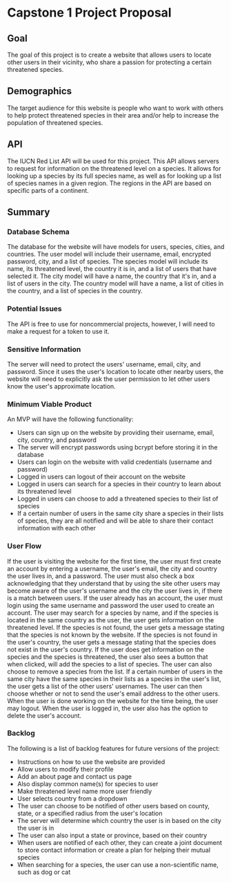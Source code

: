 # Capstone 1 Project Proposal

## Goal

The goal of this project is to create a website that allows users to locate
other users in their vicinity, who share a passion for protecting a certain
threatened species.

## Demographics

The target audience for this website is people who want to work with others to
help protect threatened species in their area and/or help to increase the
population of threatened species.

## API

The IUCN Red List API will be used for this project. This API allows servers to
request for information on the threatened level on a species. It allows for
looking up a species by its full species name, as well as for looking up a list
of species names in a given region. The regions in the API are based on specific
parts of a continent.

## Summary

### Database Schema

The database for the website will have models for users, species, cities, and
countries. The user model will include their username, email, encrypted
password, city, and a list of species. The species model will include its name,
its threatened level, the country it is in, and a list of users that have
selected it. The city model will have a name, the country that it's in, and a
list of users in the city. The country model will have a name, a list of cities
in the country, and a list of species in the country.

### Potential Issues

The API is free to use for noncommercial projects, however, I will need to make
a request for a token to use it.

### Sensitive Information

The server will need to protect the users' username, email, city, and
password. Since it uses the user's location to locate other nearby users, the
website will need to explicitly ask the user permission to let other users know
the user's approximate location.

### Minimum Viable Product

An MVP will have the following functionality:
* Users can sign up on the website by providing their username, email, city,
country, and password
* The server will encrypt passwords using bcrypt before storing it in the
database
* Users can login on the website with valid credentials (username and password)
* Logged in users can logout of their account on the website
* Logged in users can search for a species in their country to learn about its
threatened level
* Logged in users can choose to add a threatened species to their list of
species
* If a certain number of users in the same city share a species in their lists
of species, they are all notified and will be able to share their contact
information with each other

### User Flow

If the user is visiting the website for the first time, the user must first
create an account by entering a username, the user's email, the city and country
the user lives in, and a password. The user must also check a box acknowledging
that they understand that by using the site other users may become aware of the
user's username and the city the user lives in, if there is a match between
users. If the user already has an account, the user must login using the same
username and password the user used to create an account. The user may search
for a species by name, and if the species is located in the same country as the
user, the user gets information on the threatened level. If the species is not
found, the user gets a message stating that the species is not known by the
website. If the species is not found in the user's country, the user gets a
message stating that the species does not exist in the user's country. If the
user does get information on the species and the species is threatened, the user
also sees a button that when clicked, will add the species to a list of species.
The user can also choose to remove a species from the list. If a certain number
of users in the same city have the same species in their lists as a species in
the user's list, the user gets a list of the other users' usernames. The user
can then choose whether or not to send the user's email address to the other
users. When the user is done working on the website for the time being, the user
may logout. When the user is logged in, the user also has the option to delete
the user's account.

### Backlog

The following is a list of backlog features for future versions of the project:
* Instructions on how to use the website are provided
* Allow users to modify their profile
* Add an about page and contact us page
* Also display common name(s) for species to user
* Make threatened level name more user friendly
* User selects country from a dropdown
* The user can choose to be notified of other users based on county, state, or a
specified radius from the user's location
* The server will determine which country the user is in based on the city the
user is in
* The user can also input a state or province, based on their country
* When users are notified of each other, they can create a joint document to
store contact information or create a plan for helping their mutual species
* When searching for a species, the user can use a non-scientific name, such as
dog or cat
